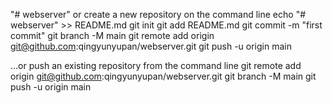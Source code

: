 "# webserver" 
or create a new repository on the command line
echo "# webserver" >> README.md
git init
git add README.md
git commit -m "first commit"
git branch -M main
git remote add origin git@github.com:qingyunyupan/webserver.git
git push -u origin main


…or push an existing repository from the command line
git remote add origin git@github.com:qingyunyupan/webserver.git
git branch -M main
git push -u origin main